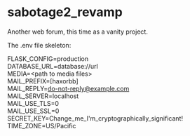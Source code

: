 sabotage2_revamp
================

Another web forum, this time as a vanity project.

The .env file skeleton:

FLASK_CONFIG=production  
DATABASE_URL=database://url  
MEDIA=&lt;path to media files&gt;  
MAIL_PREFIX=[haxorbb]  
MAIL_REPLY=do-not-reply@example.com  
MAIL_SERVER=localhost  
MAIL_USE_TLS=0  
MAIL_USE_SSL=0  
SECRET_KEY=Change_me_I'm_cryptographically_significant!  
TIME_ZONE=US/Pacific  

